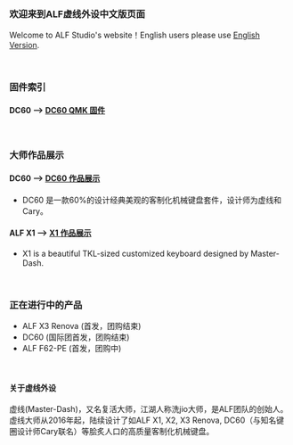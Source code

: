 ### 欢迎来到ALF虚线外设中文版页面

Welcome to ALF Studio's website！English users please use [English Version](http://alfstudio.club).

<br>

### 固件索引

#### DC60 --> [DC60 QMK 固件](/doc/dc60中文固件手册.md)

<br>

### 大师作品展示

#### DC60 --> [DC60 作品展示](/doc/dc60_gallery.md)
* DC60 是一款60%的设计经典美观的客制化机械键盘套件，设计师为虚线和Cary。

#### ALF X1 --> [X1 作品展示](/doc/x1_gallery.md)
* X1 is a beautiful TKL-sized customized keyboard designed by Master-Dash. 
<br>

### 正在进行中的产品

* ALF X3 Renova (首发，团购结束)
* DC60 (国际团首发，团购结束)
* ALF F62-PE (首发，团购中)



<br>

#### 关于虚线外设

虚线(Master-Dash)，又名复活大师，江湖人称洗jio大师，是ALF团队的创始人。虚线大师从2016年起，陆续设计了如ALF X1, X2, X3 Renova, DC60（与知名键圈设计师Cary联名）等脍炙人口的高质量客制化机械键盘。
